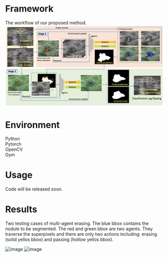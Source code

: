 # Framework

The workflow of our proposed method. 
![image](https://github.com/goloooo777/flip-learning/blob/main/images/framework.png)

# Environment

Python  
Pytorch  
OpenCV  
Gym  

# Usage

Code will be released soon.

# Results

Two testing cases of multi-agent erasing. The blue bbox contains the nodule to be segmented. The red and green bbox are two agents. They traverse the superpixels and there are only two actions including: erasing (solid yellos bbox) and passing (hollow yellos bbox).

![image](https://github.com/goloooo777/flip-learning/blob/main/images/1_image.gif)
![image](https://github.com/goloooo777/flip-learning/blob/main/images/2_image.gif)
